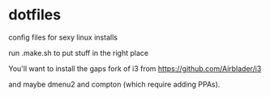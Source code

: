 # dotfiles
config files for sexy linux installs

run .make.sh to put stuff in the right place

You'll want to install the gaps fork of i3 from
https://github.com/Airblader/i3

and maybe dmenu2 and compton (which require adding PPAs).
